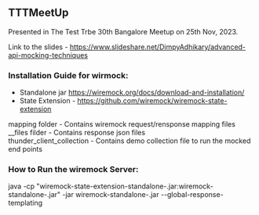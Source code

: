## TTTMeetUp

Presented in The Test Trbe 30th Bangalore Meetup on 25th Nov, 2023.

Link to the slides - https://www.slideshare.net/DimpyAdhikary/advanced-api-mocking-techniques

### Installation Guide for wirmock:
- Standalone jar https://wiremock.org/docs/download-and-installation/
- State Extension - https://github.com/wiremock/wiremock-state-extension

mapping folder - Contains wiremock request/rensponse mapping files \
__files filder - Contains response json files\
thunder_client_collection - Contains demo collection file to run the mocked end points

### How to Run the wiremock Server:
java -cp "wiremock-state-extension-standalone-<version>.jar:wiremock-standalone-<version>.jar" -jar wiremock-standalone-<version>.jar --global-response-templating
